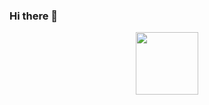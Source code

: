 ### Hi there 👋

<div align="center">
  <img src="https://media.giphy.com/media/SWoSkN6DxTszqIKEqv/giphy.gif" width="100"/>
</div>
<!--
**m-nkosi/m-nkosi** is a ✨ _special_ ✨ repository because its `README.md` (this file) appears on your GitHub profile.

Here are some ideas to get you started:

- 🔭 I’m currently working on ...
- 🌱 I’m currently learning ...
- 👯 I’m looking to collaborate on ...
- 🤔 I’m looking for help with ...
- 💬 Ask me about ...
- 📫 How to reach me: ...
- 😄 Pronouns: ...
- ⚡ Fun fact: ...
-->

